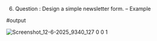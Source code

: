 6. Question : Design a simple newsletter form. – Example

#output


![Screenshot_12-6-2025_9340_127 0 0 1](https://github.com/user-attachments/assets/02bc9824-fd30-40b0-a531-76e07f5190a1)
